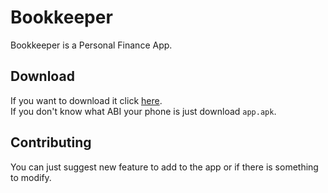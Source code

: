 # Bookkeeper

Bookkeeper is a Personal Finance App.

## Download

If you want to download it click [here](https://github.com/francescovallone/Bookkeeper/releases/tag/v0.0.1%2B1).<br>
If you don't know what ABI your phone is just download `app.apk`.

## Contributing

You can just suggest new feature to add to the app or if there is something to modify.
